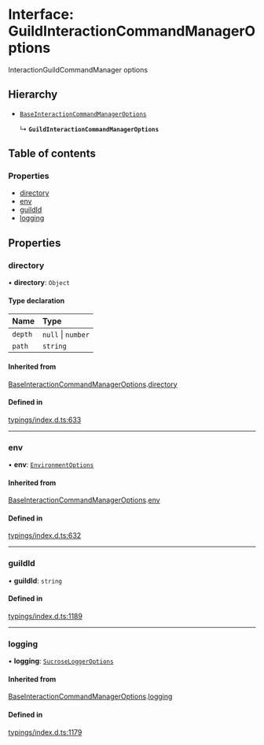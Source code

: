 # Interface: GuildInteractionCommandManagerOptions

InteractionGuildCommandManager options

## Hierarchy

- [`BaseInteractionCommandManagerOptions`](../wiki/BaseInteractionCommandManagerOptions)

  ↳ **`GuildInteractionCommandManagerOptions`**

## Table of contents

### Properties

- [directory](../wiki/GuildInteractionCommandManagerOptions#directory)
- [env](../wiki/GuildInteractionCommandManagerOptions#env)
- [guildId](../wiki/GuildInteractionCommandManagerOptions#guildid)
- [logging](../wiki/GuildInteractionCommandManagerOptions#logging)

## Properties

### directory

• **directory**: `Object`

#### Type declaration

| Name | Type |
| :------ | :------ |
| `depth` | ``null`` \| `number` |
| `path` | `string` |

#### Inherited from

[BaseInteractionCommandManagerOptions](../wiki/BaseInteractionCommandManagerOptions).[directory](../wiki/BaseInteractionCommandManagerOptions#directory)

#### Defined in

[typings/index.d.ts:633](https://github.com/Natto-PKP/discord-sucrose/blob/9e8624c/typings/index.d.ts#L633)

___

### env

• **env**: [`EnvironmentOptions`](../wiki/EnvironmentOptions)

#### Inherited from

[BaseInteractionCommandManagerOptions](../wiki/BaseInteractionCommandManagerOptions).[env](../wiki/BaseInteractionCommandManagerOptions#env)

#### Defined in

[typings/index.d.ts:632](https://github.com/Natto-PKP/discord-sucrose/blob/9e8624c/typings/index.d.ts#L632)

___

### guildId

• **guildId**: `string`

#### Defined in

[typings/index.d.ts:1189](https://github.com/Natto-PKP/discord-sucrose/blob/9e8624c/typings/index.d.ts#L1189)

___

### logging

• **logging**: [`SucroseLoggerOptions`](../wiki/SucroseLoggerOptions)

#### Inherited from

[BaseInteractionCommandManagerOptions](../wiki/BaseInteractionCommandManagerOptions).[logging](../wiki/BaseInteractionCommandManagerOptions#logging)

#### Defined in

[typings/index.d.ts:1179](https://github.com/Natto-PKP/discord-sucrose/blob/9e8624c/typings/index.d.ts#L1179)
